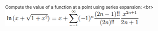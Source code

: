 Compute the value of a function at a point using series expansion:
\<br>
![formula](https://github.com/zkryaev/asm_x86-64/blob/main/1.png)
